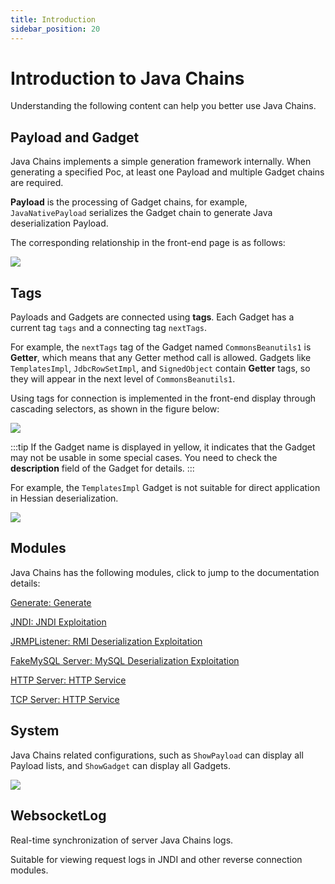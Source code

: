 ```yaml
---
title: Introduction
sidebar_position: 20
---
```


# Introduction to Java Chains

Understanding the following content can help you better use Java Chains.

## Payload and Gadget

Java Chains implements a simple generation framework internally. When generating a specified Poc, at least one Payload and multiple Gadget chains are required.

**Payload** is the processing of Gadget chains, for example, `JavaNativePayload` serializes the Gadget chain to generate Java deserialization Payload.

The corresponding relationship in the front-end page is as follows:

![](@site/static/doc/payload-gadget-intro.png)

## Tags

Payloads and Gadgets are connected using **tags**. Each Gadget has a current tag `tags` and a connecting tag `nextTags`.

For example, the `nextTags` tag of the Gadget named `CommonsBeanutils1` is **Getter**, which means that any Getter method call is allowed. Gadgets like `TemplatesImpl`, `JdbcRowSetImpl`, and `SignedObject` contain **Getter** tags, so they will appear in the next level of `CommonsBeanutils1`.

Using tags for connection is implemented in the front-end display through cascading selectors, as shown in the figure below:

![](@site/static/doc/cb-tag-show.png)

:::tip
If the Gadget name is displayed in yellow, it indicates that the Gadget may not be usable in some special cases. You need to check the **description** field of the Gadget for details.
:::

For example, the `TemplatesImpl` Gadget is not suitable for direct application in Hessian deserialization.

![](@site/static/doc/templates-not-for-hessian.png)

## Modules

Java Chains has the following modules, click to jump to the documentation details:

[Generate: Generate](./module/generate.md)

[JNDI: JNDI Exploitation](./module/jndi.md)

[JRMPListener: RMI Deserialization Exploitation](./module/jrmplistener.md)

[FakeMySQL Server: MySQL Deserialization Exploitation](./module/fakemysql.md)

[HTTP Server: HTTP Service](./module/httpserver.md)

[TCP Server: HTTP Service](./module/tcpserver.md)

## System

Java Chains related configurations, such as `ShowPayload` can display all Payload lists, and `ShowGadget` can display all Gadgets.

![](@site/static/doc/showgadget.png)

## WebsocketLog

Real-time synchronization of server Java Chains logs.

Suitable for viewing request logs in JNDI and other reverse connection modules.
